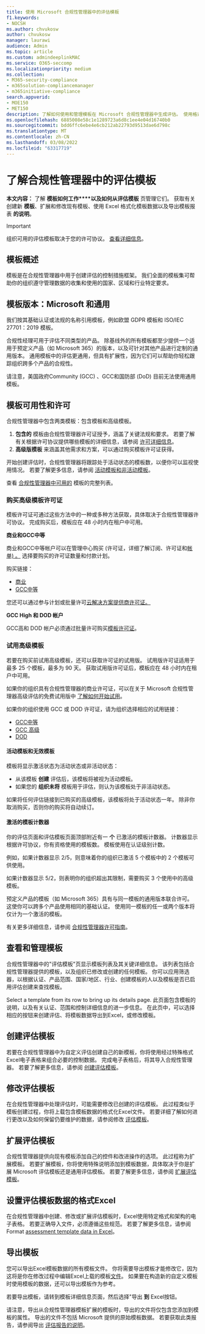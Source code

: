 ```yaml
---
title: 使用 Microsoft 合规性管理器中的评估模板
f1.keywords:
- NOCSH
ms.author: chvukosw
author: chvukosw
manager: laurawi
audience: Admin
ms.topic: article
ms.custom: admindeeplinkMAC
ms.service: O365-seccomp
ms.localizationpriority: medium
ms.collection:
- M365-security-compliance
- m365solution-compliancemanager
- m365initiative-compliance
search.appverid:
- MOE150
- MET150
description: 了解如何使用和管理模板在 Microsoft 合规性管理器中生成评估。 使用格式化的文件创建和修改Excel模板。
ms.openlocfilehash: 6885008e58c1e1289723a6d8c1ee4e04d16740b0
ms.sourcegitcommit: bdd6ffc6ebe4e6cb212ab22793d9513dae6d798c
ms.translationtype: MT
ms.contentlocale: zh-CN
ms.lasthandoff: 03/08/2022
ms.locfileid: "63317719"
---
```

# <a name="learn-about-assessment-templates-in-compliance-manager"></a>了解合规性管理器中的评估模板

**本文内容：** 了解 **模板如何工作****以及如何从评估模板** 页管理它们。 获取有关创建新 **模板**、扩展和修改现有模板、使用 Excel 格式化模板数据以及导出模板报表 **的说明**。

> [!IMPORTANT]
> 组织可用的评估模板取决于您的许可协议。 [查看详细信息](/office365/servicedescriptions/microsoft-365-service-descriptions/microsoft-365-tenantlevel-services-licensing-guidance/microsoft-365-security-compliance-licensing-guidance)。

## <a name="templates-overview"></a>模板概述

模板是在合规性管理器中用于创建评估的控制措施框架。 我们全面的模板集可帮助你的组织遵守管理数据的收集和使用的国家、区域和行业特定要求。

## <a name="template-versions-microsoft-and-universal"></a>模板版本：Microsoft 和通用

我们按其基础认证或法规的名称引用模板，例如欧盟 GDPR 模板和 ISO/IEC 27701：2019 模板。

合规性经理可用于评估不同类型的产品。 除基线外的所有模板都至少提供一个适用于预定义产品（如 Microsoft 365）的版本，以及可针对其他产品进行定制的通用版本。 通用模板中的评估更通用，但具有扩展性，因为它们可以帮助你轻松跟踪组织跨多个产品的合规性。

请注意，美国政府Community (GCC) 、GCC和国防部 (DoD) 目前无法使用通用模板。

## <a name="template-availability-and-licensing"></a>模板可用性和许可

合规性管理器中包含两类模板：包含模板和高级模板。

1. **包含的** 模板由合规性管理器许可证授予，涵盖了关键法规和要求。 若要了解有关根据许可协议提供哪些模板的详细信息，请参阅 [许可详细信息](/office365/servicedescriptions/microsoft-365-service-descriptions/microsoft-365-tenantlevel-services-licensing-guidance/microsoft-365-security-compliance-licensing-guidance#compliance-manager)。
2. **高级版模板** 来涵盖其他需求和方案，可以通过购买模板许可证获得。

开始创建评估时，合规性管理器将跟踪处于活动状态的模板数，以便你可以监视使用情况。 若要了解更多信息，请参阅 [活动模板和非活动模板](compliance-manager-templates.md#active-and-inactive-templates)。

查看 [合规性管理器中可用的](compliance-manager-templates-list.md) 模板的完整列表。

### <a name="purchase-premium-template-licenses"></a>购买高级模板许可证

模板许可证可通过这些方法中的一种或多种方法获取，具体取决于合规性管理器许可协议。 完成购买后，模板应在 48 小时内在租户中可用。

**商业和GCC中等**

商业和GCC中等帐户可以在管理中心购买 (许可证，详细了解订阅、许可证和[帐单) 。](/microsoft-365/commerce/) 选择要购买的许可证数量和付款计划。

购买链接：

- [商业](https://admin.microsoft.com/Adminportal/Home?#/catalog/offer-details/compliance-manager-premium-assessment-add-on/46E9BF2A-3C8D-4A69-A7E7-3DA04687636D)
- [GCC中等](https://admin.microsoft.com/Adminportal/Home?#/catalog/offer-details/compliance-manager-premium-assessment-add-on/3129986d-5f4b-413b-a34b-b706db5a7669)

您还可以通过参与计划或批量许可[云解决方案提供商许可证。](https://partner.microsoft.com/membership/cloud-solution-provider) [](https://www.microsoft.com/licensing/licensing-programs/licensing-programs)

**GCC High 和 DOD 帐户**

GCC高和 DOD 帐户必须通过批量许可购买[模板许可证](https://www.microsoft.com/licensing/licensing-programs/licensing-programs)。

### <a name="try-out-premium-templates"></a>试用高级模板

若要在购买前试用高级模板，还可以获取许可证的试用版。 试用版许可证适用于最多 25 个模板，最多为 90 天。 获取试用版许可证后，模板应在 48 小时内在租户中可用。

如果你的组织具有合规性管理器的商业许可证，可以在关于 Microsoft 合规性管理器高级评估的免费试用版中 [了解如何开始试用](compliance-easy-trials-compliance-manager-assessments.md)。

如果你的组织使用 GCC 或 DOD 许可证，请为组织选择相应的试用链接：

- [GCC中等](https://admin.microsoft.com/Adminportal/Home?#/catalog/offer-details/compliance-manager-premium-assessment-add-on/87ed2908-0a8d-430a-9635-558ed42b581f)
- [GCC 高级](https://portal.office365.us/SubscriptionDetails?OfferId=e14362d7-2c11-4a43-9c92-59f1b499b96a)
- [DOD](https://portal.apps.mil/Commerce/Trial.aspx?OfferId=17e28290-7de6-41a9-af30-f6497396ab2e)

#### <a name="active-and-inactive-templates"></a>活动模板和无效模板

模板将显示激活状态为活动状态或非活动状态：

- 从该模板 **创建** 评估后，该模板将被视为活动模板。
- 如果您的 **组织未将** 模板用于评估，则认为该模板处于非活动状态。

如果将任何评估链接到已购买的高级模板，该模板将处于活动状态一年。 除非你取消购买，否则你的购买将自动续订。

#### <a name="activated-templates-counter"></a>激活的模板计数器

你的评估页面和评估模板页面顶部附近有一 **个** 已激活的模板计数器。 计数器显示根据许可协议，你有资格使用的模板数。 模板使用在认证级别计数。

例如，如果计数器显示 2/5，则意味着你的组织已激活 5 个模板中的 2 个模板可供使用。

如果计数器显示 5/2，则表明你的组织超出其限制，需要购买 3 个使用中的高级模板。

预定义产品的模板（如 Microsoft 365）具有与同一模板的通用版本联合许可。 这使你可以跨多个产品使用相同的基础认证。 使用同一模板的任一或两个版本将仅计为一个激活的模板。

有关更多详细信息，请参阅 [合规性管理器许可指南](/office365/servicedescriptions/microsoft-365-service-descriptions/microsoft-365-tenantlevel-services-licensing-guidance/microsoft-365-security-compliance-licensing-guidance#compliance-manager)。

## <a name="view-and-manage-templates"></a>查看和管理模板

合规性管理器中的"评估模板"页显示模板列表及其关键详细信息。 该列表包括合规性管理器提供的模板，以及组织已修改或创建的任何模板。 你可以应用筛选器，以根据认证、产品范围、国家/地区、行业、创建模板的人以及模板是否已启用评估创建来查找模板。

Select a template from its row to bring up its details page. 此页面包含模板的说明，以及有关认证、范围和控制详细信息的进一步信息。 在此页中，可以选择相应的按钮来创建评估、将模板数据导出到Excel，或修改模板。

## <a name="create-an-assessment-template"></a>创建评估模板

若要在合规性管理器中为自定义评估创建自己的新模板，你将使用经过特殊格式Excel电子表格来组合必要的控制数据。 完成电子表格后，将其导入合规性管理器。 若要了解更多信息，请参阅 [创建评估模板](compliance-manager-templates-create.md)。

## <a name="modify-an-assessment-template"></a>修改评估模板

在合规性管理器中处理评估时，可能需要修改已创建的评估模板。 此过程类似于模板创建过程，你将上载包含模板数据的格式化Excel文件。 若要详细了解如何进行更改以及如何保留仍要维护的数据，请参阅修改 [评估模板](compliance-manager-templates-modify.md)。

## <a name="extend-an-assessment-template"></a>扩展评估模板

合规性管理器提供向现有模板添加自己的控件和改进操作的选项。 此过程称为扩展模板。 若要扩展模板，你将使用特殊说明添加到模板数据，具体取决于你是扩展 Microsoft 评估模板还是通用评估模板。 若要了解更多信息，请参阅 [扩展评估模板](compliance-manager-templates-extend.md)。

## <a name="format-assessment-template-data-in-excel"></a>设置评估模板数据的格式Excel

在合规性管理器中创建、修改或扩展评估模板时，Excel使用特定格式和架构的电子表格。 若要正确导入文件，必须遵循这些规范。 若要了解更多信息，请参阅 Format [assessment template data in Excel](compliance-manager-templates-format-excel.md)。

## <a name="export-a-template"></a>导出模板

您可以导出Excel模板数据的所有模板文件。 你将需要导出模板才能修改它，因为这将是你在修改过程中编辑Excel上载的模板[文件](compliance-manager-templates-modify.md)。 如果要在构造新的自定义模板时使用模板的数据，还可以导出模板作为参考。

若要导出模板，请转到模板详细信息页面，然后选择"导出 **到** Excel按钮。

请注意，导出从合规性管理器模板扩展的模板时，导出的文件将仅包含您添加到模板的属性。 导出的文件不包括 Microsoft 提供的原始模板数据。 若要获取此类报告，请参阅导出 [评估报告的说明](compliance-manager-assessments.md#export-an-assessment-report)。